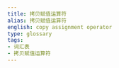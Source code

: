 ```yaml
---
title: 拷贝赋值运算符
alias: 拷贝赋值运算符
english: copy assignment operator
type: glossary
tags:
- 词汇表
- 拷贝赋值运算符
---
```

